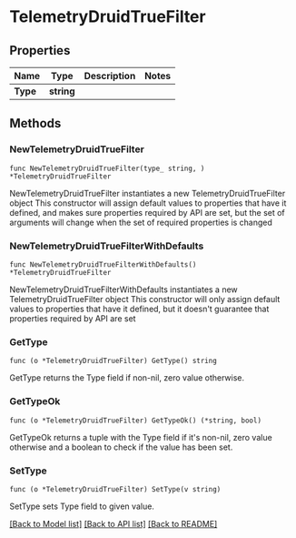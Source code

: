# TelemetryDruidTrueFilter

## Properties

Name | Type | Description | Notes
------------ | ------------- | ------------- | -------------
**Type** | **string** |  | 

## Methods

### NewTelemetryDruidTrueFilter

`func NewTelemetryDruidTrueFilter(type_ string, ) *TelemetryDruidTrueFilter`

NewTelemetryDruidTrueFilter instantiates a new TelemetryDruidTrueFilter object
This constructor will assign default values to properties that have it defined,
and makes sure properties required by API are set, but the set of arguments
will change when the set of required properties is changed

### NewTelemetryDruidTrueFilterWithDefaults

`func NewTelemetryDruidTrueFilterWithDefaults() *TelemetryDruidTrueFilter`

NewTelemetryDruidTrueFilterWithDefaults instantiates a new TelemetryDruidTrueFilter object
This constructor will only assign default values to properties that have it defined,
but it doesn't guarantee that properties required by API are set

### GetType

`func (o *TelemetryDruidTrueFilter) GetType() string`

GetType returns the Type field if non-nil, zero value otherwise.

### GetTypeOk

`func (o *TelemetryDruidTrueFilter) GetTypeOk() (*string, bool)`

GetTypeOk returns a tuple with the Type field if it's non-nil, zero value otherwise
and a boolean to check if the value has been set.

### SetType

`func (o *TelemetryDruidTrueFilter) SetType(v string)`

SetType sets Type field to given value.



[[Back to Model list]](../README.md#documentation-for-models) [[Back to API list]](../README.md#documentation-for-api-endpoints) [[Back to README]](../README.md)


